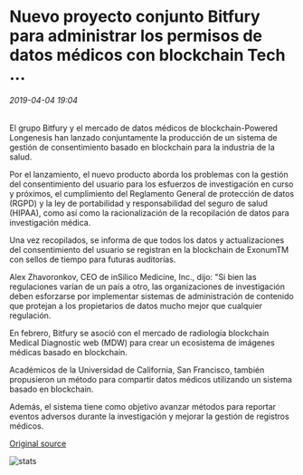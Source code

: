 # Nuevo proyecto conjunto Bitfury para administrar los permisos de datos médicos con blockchain Tech ...

###### 2019-04-04 19:04

El grupo Bitfury y el mercado de datos médicos de blockchain-Powered Longenesis han lanzado conjuntamente la producción de un sistema de gestión de consentimiento basado en blockchain para la industria de la salud.

Por el lanzamiento, el nuevo producto aborda los problemas con la gestión del consentimiento del usuario para los esfuerzos de investigación en curso y próximos, el cumplimiento del Reglamento General de protección de datos (RGPD) y la ley de portabilidad y responsabilidad del seguro de salud (HIPAA), como así como la racionalización de la recopilación de datos para investigación médica.

Una vez recopilados, se informa de que todos los datos y actualizaciones del consentimiento del usuario se registran en la blockchain de ExonumTM con sellos de tiempo para futuras auditorías.

Alex Zhavoronkov, CEO de inSilico Medicine, Inc., dijo: "Si bien las regulaciones varían de un país a otro, las organizaciones de investigación deben esforzarse por implementar sistemas de administración de contenido que protejan a los propietarios de datos mucho mejor que cualquier regulación.

En febrero, Bitfury se asoció con el mercado de radiología blockchain Medical Diagnostic web (MDW) para crear un ecosistema de imágenes médicas basado en blockchain.

Académicos de la Universidad de California, San Francisco, también propusieron un método para compartir datos médicos utilizando un sistema basado en blockchain.

Además, el sistema tiene como objetivo avanzar métodos para reportar eventos adversos durante la investigación y mejorar la gestión de registros médicos.

[Original source](https://cointelegraph.com/news/new-bitfury-joint-project-to-manage-medical-data-permissions-with-blockchain-tech)

![stats](https://c.statcounter.com/11760860/0/a89fa40b/1/ "stats")